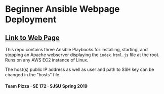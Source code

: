 # Beginner Ansible Webpage Deployment

## [Link to Web Page](http://ec2-54-89-252-57.compute-1.amazonaws.com/)

This repo contains three Ansible Playbooks for installing, starting, and stopping an Apache webserver displaying the `index.html.js` file at the root. Runs on any AWS EC2 instance of Linux.

The host(s) public IP address as well as user and path to SSH key can be changed in the "hosts" file.

#### Team Pizza · SE 172 · SJSU Spring 2019

